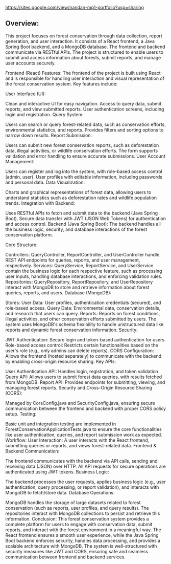 https://sites.google.com/view/nandan-mp1-portfolio?usp=sharing
## Overview:
This project focuses on forest conservation through data collection, report generation, and user interaction. It consists of a React frontend, a Java Spring Boot backend, and a MongoDB database. The frontend and backend communicate via RESTful APIs. The project is structured to enable users to submit and access information about forests, submit reports, and manage user accounts securely.

Frontend (React) Features:
The frontend of the project is built using React and is responsible for handling user interaction and visual representation of the forest conservation system. Key features include:

User Interface (UI):

Clean and interactive UI for easy navigation.
Access to query data, submit reports, and view submitted reports.
User authentication screens, including login and registration.
Query System:

Users can search or query forest-related data, such as conservation efforts, environmental statistics, and reports.
Provides filters and sorting options to narrow down results.
Report Submission:

Users can submit new forest conservation reports, such as deforestation data, illegal activities, or wildlife conservation efforts.
The form supports validation and error handling to ensure accurate submissions.
User Account Management:

Users can register and log into the system, with role-based access control (admin, user).
User profiles with editable information, including passwords and personal data.
Data Visualization:

Charts and graphical representations of forest data, allowing users to understand statistics such as deforestation rates and wildlife population trends.
Integration with Backend:

Uses RESTful APIs to fetch and submit data to the backend (Java Spring Boot).
Secure data transfer with JWT (JSON Web Tokens) for authentication and access control.
Backend (Java Spring Boot):
The backend handles all the business logic, security, and database interactions of the forest conservation platform.

Core Structure:

Controllers:
QueryController, ReportController, and UserController handle REST API endpoints for queries, reports, and user management, respectively.
Services:
QueryService, ReportService, and UserService contain the business logic for each respective feature, such as processing user inputs, handling database interactions, and enforcing validation rules.
Repositories:
QueryRepository, ReportRepository, and UserRepository interact with MongoDB to store and retrieve information about forest queries, reports, and users.
Database (MongoDB):

Stores:
User Data: User profiles, authentication credentials (secured), and role-based access.
Query Data: Environmental data, conservation details, and research that users can query.
Reports: Reports on forest conditions, illegal activities, and other conservation efforts submitted by users.
The system uses MongoDB's schema flexibility to handle unstructured data like reports and dynamic forest conservation information.
Security:

JWT Authentication: Secure login and token-based authentication for users.
Role-based access control: Restricts certain functionalities based on the user's role (e.g., only admins can delete reports).
CORS Configuration: Allows the frontend (hosted separately) to communicate with the backend by enabling cross-origin resource sharing.
Key APIs:

User Authentication API: Handles login, registration, and token validation.
Query API: Allows users to submit forest data queries, with results fetched from MongoDB.
Report API: Provides endpoints for submitting, viewing, and managing forest reports.
Security and Cross-Origin Resource Sharing (CORS):

Managed by CorsConfig.java and SecurityConfig.java, ensuring secure communication between the frontend and backend with proper CORS policy setup.
Testing:

Basic unit and integration testing are implemented in ForestConservationApplicationTests.java to ensure the core functionalities like user authentication, queries, and report submission work as expected.
Workflow:
User Interaction:
A user interacts with the React frontend, submitting queries or reports, and views forest-related data.
Frontend & Backend Communication:

The frontend communicates with the backend via API calls, sending and receiving data (JSON) over HTTP. All API requests for secure operations are authenticated using JWT tokens.
Business Logic:

The backend processes the user requests, applies business logic (e.g., user authentication, query processing, or report validation), and interacts with MongoDB to fetch/store data.
Database Operations:

MongoDB handles the storage of large datasets related to forest conservation (such as reports, user profiles, and query results). The repositories interact with MongoDB collections to persist and retrieve this information.
Conclusion:
This forest conservation system provides a complete platform for users to engage with conservation data, submit reports, and interact with the forest environment in a meaningful way. The React frontend ensures a smooth user experience, while the Java Spring Boot backend enforces security, handles data processing, and provides a scalable architecture with MongoDB. The system is well-structured with security measures like JWT and CORS, ensuring safe and seamless communication between frontend and backend services.
